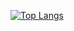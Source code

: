 [![Top Langs](https://github-readme-stats.vercel.app/api/top-langs/?username=victorrschmidt&layout=compact&theme=tokyonight)](https://github.com/anuraghazra/github-readme-stats)
